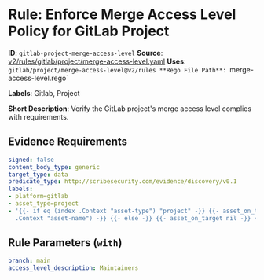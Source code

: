 # Rule: Enforce Merge Access Level Policy for GitLab Project

**ID**: `gitlab-project-merge-access-level`
**Source**: [v2/rules/gitlab/project/merge-access-level.yaml](https://github.com/scribe-public/sample-policies/v2/rules/gitlab/project/merge-access-level.yaml)
**Uses**: `gitlab/project/merge-access-level@v2/rules
**Rego File Path**: `merge-access-level.rego`

**Labels**: Gitlab, Project

**Short Description**: Verify the GitLab project's merge access level complies with requirements.

## Evidence Requirements

```yaml
signed: false
content_body_type: generic
target_type: data
predicate_type: http://scribesecurity.com/evidence/discovery/v0.1
labels:
- platform=gitlab
- asset_type=project
- '{{- if eq (index .Context "asset-type") "project" -}} {{- asset_on_target (index
  .Context "asset-name") -}} {{- else -}} {{- asset_on_target nil -}} {{- end -}}'
```
## Rule Parameters (`with`)

```yaml
branch: main
access_level_description: Maintainers
```
